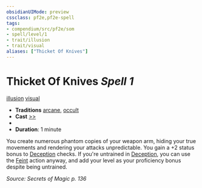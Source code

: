 ```yaml
---
obsidianUIMode: preview
cssclass: pf2e,pf2e-spell
tags:
- compendium/src/pf2e/som
- spell/level/1
- trait/illusion
- trait/visual
aliases: ["Thicket Of Knives"]
---
```

# Thicket Of Knives *Spell 1*   
[illusion](illusion.md "Illusion School Trait")  [visual](visual.md "Visual Effect Trait")  

- **Traditions** [arcane](arcane.md "Arcane Tradition Trait"), [occult](occult.md "Occult Tradition Trait")
- **Cast** [>>](chapter-9-playing-the-game.md#Actions "Two-Action") 
- 
- **Duration**: 1 minute

You create numerous phantom copies of your weapon arm, hiding your true movements and rendering your attacks unpredictable. You gain a +2 status bonus to [Deception](skills.md#Deception) checks. If you're untrained in [Deception](skills.md#Deception), you can use the [Feint](feint.md) action anyway, and add your level as your proficiency bonus despite being untrained.

*Source: Secrets of Magic p. 136*